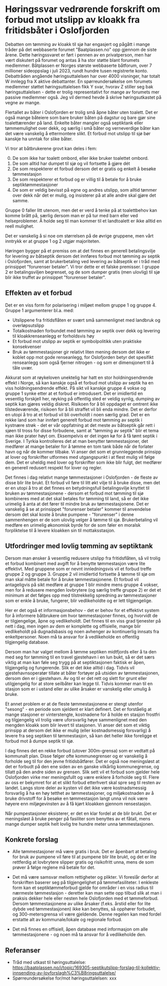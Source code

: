 # Høringssvar vedrørende forskrift om forbud mot utslipp av kloakk fra fritidsbåter i Oslofjorden

Debatten om tømming av kloakk til sjø har engasjert og pågått i mange tråder på det webbaserte forumet "Baatplassen.no" opp gjennom de siste årene.  Dette høringssvaret er ført i pennen av en privatperson, men har vært diskutert på forumet og antas å ha stor støtte blant forumets medlemmer.  Båtplassen er Norges største webbaserte båtforum, over 7 millioner sideoppslag i juli 2023, rundt hundre tusen registrerte konto.  Debattråden angående høringsuttalelsen har over 4000 visninger, har totalt W innlegg fra X aktive debattanter.  En spørreundersøkelse om forumets medlemmer støttet høringsuttalelsen fikk Y svar, hvorav Z stiller seg bak høringsuttalelsen - dette er trolig representativt for mange av forumets mer passive medlemmer også.  Jeg vil dermed hevde å skrive høringsutkastet på vegne av mange.

Flertallet av båter i Oslofjorden er trolig små åpne båter uten toalett.  Det er også mange båteiere som bare bruker båten på dagstur og bare gjør sine toalettærender på land.  Enkelte båter mangler også septiktank eller tømmemulighet over dekk, og særlig i små båter og verneverdige båter kan det være vanskelig å ettermontere slikt.  Et forbud mot utslipp til sjø bør kanskje ha unntak for slike båter.

Vi tror at båtbrukerene grovt kan deles i fem:

0) De som ikke har toalett ombord, eller ikke bruker toalettet ombord.
1) De som alltid har dumpet til sjø og vil fortsette å gjøre dét
2) De som respekterer et forbud dersom det er gratis og enkelt å besøke tømmestasjon
3) De som respekterer et forbud og er villig til å betale for å bruke septiktømmestasjoner
4) De som er veldig bevisst på egne og andres utslipp, som alltid tømmer over dekk når det er mulig, og insisterer på at alle andre skal gjøre det samme.

Gruppe 0 faller litt utenom, men det er verd å tenke på at toalettbehov kan komme brått på, særlig dersom man er på tur med barn eller ved helseproblemer.  Å holde seg til man kommer til et landtoalett er ikke alltid en reell mulighet.

Det er vanskelig å si noe om størrelsen på de øvrige gruppene, men vårt inntrykk er at gruppe 1 og 2 utgjør majoriteten.

Høringen bygger på et premiss om at det finnes en generell betalingsvilje for levering av båtseptik dersom det innføres forbud mot tømming av septik i Oslofjorden, samt at brukerbetaling ved levering av båtseptik er i tråd med prinsippet "forurenser betaler".  Vi tror dette er et falske premisser.  I gruppe 2 er betalingsviljen begrenset, og de som dumper gratis (men ulovlig) til sjø blir ikke truffet av prinsippet "forurenser betaler".

## Effekten av et forbud

Det er en viss form for polarisering i miljøet mellom gruppe 1 og gruppe 4.  Gruppe 1 argumenterer bl.a. med:

* Utslippene fra fritidsflåten er svært små sammenlignet med  landbruk og overløpsutslipp
* Totalkostnaden forbundet med tømming av septik over dekk og levering til kloakkrenseanlegg er forholdsvis høy
* Et forbud mot utslipp av septik er symbolpolitikk uten praktiske konsekvenser
* Bruk av tømmestasjoner gir relativt liten mening dersom det ikke er koblet opp mot gode renseanlegg, for Oslofjorden betyr det spesifikt renseanlegg som også fjerner nitrogen - og som er dimensjonert til å tåle uvær.

Akkurat som at røykeloven unektelig har hatt en stor holdningsendrende effekt i Norge, så kan kanskje også et forbud mot utslipp av septik ha en viss holdningsendrende effekt.  På sikt vil kanskje gruppe 4 vokse og gruppe 1 synke etter at et forbud er introdusert.  Det er imidlertid en vesentlig forskjell her, røyking på offentlig sted er veldig synlig, dumping av septik kan gjøres veldig diskret.  Risikoen for å bli oppdaget er omtrent ikke tilstedeværende, risikoen for å bli straffet vil bli enda mindre.  Det er derfor en utopi å tro at et forbud vil bli overholdt i noen særlig grad.  Det er en rekke land som har innført generelt forbud mot tømming av septik i kystnære strøk - det er vår oppfatning at det meste av båtseptik går rett i sjøen til tross for disse forbudene, samt at "tømming av septik" blir et tema man ikke prater høyt om.  Eksempelvis er det ingen kø for å få tømt septik i Sverige.  I Tyrkia kontrolleres det at man benytter tømmestasjoner, det medfører at mange betaler for å tømme en tom tank både når de forlater havn og når de kommer tilbake.  Vi anser det som et grunnleggende prinsipp at lover og forskrifter utformes med utgangspunkt i at flest mulig vil følge dem.  Det er uheldig med lover og forskrifter som ikke blir fulgt, det medfører en generell redusert respekt for lover og regler.

Det finnes i dag relativt mange tømmestasjoner i Oslofjorden - de fleste av disse blir lite brukt.  Et forbud vil føre til litt økt vilje til å bruke disse, men det er en utopi å tro at det finnes en betydningsfull betalingsvilje knyttet til bruken av tømmestasjonene - dersom et forbud mot tømming til sjø kombineres med at det skal betales for tømming til land, så er det ikke urimelig å anta at det fører til mindre bruk av tømmestasjonene.  Det er vanskelig å se at prinsippet "forurenser betaler" kommer til anvendelse dersom det skal koste å bruke pumpene - "forurenser" i denne sammenhengen er de som ulovlig velger å tømme til sjø.  Brukerbetaling vil medføre en urimelig økonomisk byrde for de som føler en moralsk forpliktelse til å levere kloakken sin til mottaksstasjon.

## Utfordringer med lovlig tømming av septiktank

Dersom man ønsker å vesentlig redusere utslipp fra fritidsflåten, så vil trolig et forbud kombinert med avgift for å benytte tømmestasjon være lite effektivt.  Med gruppene som er nevnt innledningsvis vil et forbud treffe gruppe 2 og gruppe 3.  Gruppe 2 vil imidlertid fortsette å tømme til sjø om man skal måtte betale for å bruke tømmestasjonene. Et forbud vil antageligvis på sikt medføre at gruppe 1 blir mindre mens gruppe 4 vokser, men for å redusere mengden lovbrytere (og særlig treffe gruppe 2) er det et minimum at det følges opp med tilstrekkelig spredning av tømmestasjoner som er enkle å bruke, fungerer, blir vedlikeholdte og er lett tilgjengelige.

Her er det også et informasjonsbehov - det er behov for et effektivt system for å informere båtbrukere om hvor tømmestasjoner finnes, og hvorvidt de er tilgjengelige, åpne og vedlikeholdt.  Det finnes til en viss grad tjenester på nett i dag, men ingen av dem er komplette og offisielle, mange blir vedlikeholdt på dugnadsbasis og noen avhenger av kontinuerlig innsats fra enkeltpersoner.  Noen må ta ansvar for å vedlikeholde en offentlig tilgjengelig database.

Dersom man har valget mellom å tømme septiken midtfjords eller å ta den med seg for tømming til en travel gjestehavn i en lun bukt, så er det særs viktig at man kan føle seg trygg på at septiktasjonen faktisk er åpen, tilgjengelig og fungerende.  Slik er det ikke alltid i dag.  Tidvis vil gjestehavnsoperatør tillate at båter fortøyer på utsiden av tømmestasjonen, dersom den er i gjestehavn.  Av og til er det rett og slett for grunt eller utilgjengelig for at store seilbåter kan legge til.  Tidvis kommer man til en stasjon som er i ustand eller av ulike årsaker er vanskelig eller umulig å bruke.

Et annet problem er at de fleste tømmestasjonene er stengt utenfor "sesong" - en periode som sjeldent er klart definert.  Det er forståelig at mange stasjoner er vinterstengte, kostnadene for å holde en stasjon frostfri og tilgjengelig vil trolig være uforsvarlig høye sammenlignet med den mengden kloakk som blir levert til stasjonen.  Vi anser det som et viktig prinsipp at dersom det ikke er mulig (eller kostnadsmessig forsvarlig) å levere fra seg septiken til tømmestasjon, så kan det heller ikke foreligge et forbud mot å dumpe septik til sjø.

I dag finnes det en rekke forbud (utover 300m-grensa) som er vedtatt på kommunalt plan.  Disse følger ofte kommunegrenser og er vanskelig å forholde seg til for den jevne fritidsbåtfører.  Det er også noe meningsløst at det er forbudt på den ene siden av en ganske vilkårlig kommunegrense, og tillatt på den andre siden av grensen.  Slik sett vil et forbud som gjelder hele Oslofjorden virke mer meningsfullt og være enklere å forholde seg til.  Flere av oss er bekymret for at et slikt forbud etterhvert skal spre seg til resten av landet.  Langs store deler av kysten vil det ikke være kostnadsmessig forsvarlig å ha en høy tetthet av tømmestasjoner, og miljøkostnaden av å bruke drivstoff for å besøke en tømmestasjon langt unna vil nok være høyere enn miljøgevinsten av å få kjørt kloakken gjennom rensestasjon.

Når pumpestasjoner eksisterer, er det en klar fordel at de blir brukt.  Det er meningsløst å bruke penger på fasiliter som benyttes av et fåtall, mens mange dumper septik helt lovlig tre hundre meter unna tømmestasjonen.

## Konkrete forslag

* Alle tømmestasjoner må være gratis i bruk.  Det er åpenbart at betaling for bruk av pumpene vil føre til at pumpene blir lite brukt, og det er lite rettferdig at lovbrytere slipper gratis og risikofritt unna, mens de som prøver å følge reglene må betale for det.

* Det må være samsvar mellom rettigheter og plikter.  Vi foreslår derfor at forskriften baserer seg på tilgjengelighet på tømmefasiliteter.  I enkleste form kan et septiktømmeforbud gjelde for områder i en viss radius til nærmeste tømmestasjon - deretter kan man sette opp tilbud slik at man i praksis dekker hele eller nesten hele Oslofjorden med et tømmeforbud.  Dersom tømmestasjonene av ulike årsaker (f.eks. årstid eller for lite dybde ved tømmestasjonen) ikke kan benyttes, så opphører forbudet, og 300-metersgrensa vil være gjeldende.  Denne regelen kan med fordel erstatte alt av kommunale/lokale og regionale forbud.

* Det må finnes en offisiell, åpen database med informasjon om alle tømmestasjonene - og noen må ta ansvar for å vedlikeholde den.

## Referanser

* Tråd med utkast til høringsuttalelse: https://baatplassen.no/i/topic/169305-septikutslipp-forslag-til-kollektiv-innsending-av-lovforslagh%C3%B8ringsuttalelse/
* Spørreundersøkelse for/mot høringsuttalelsen: xxx
